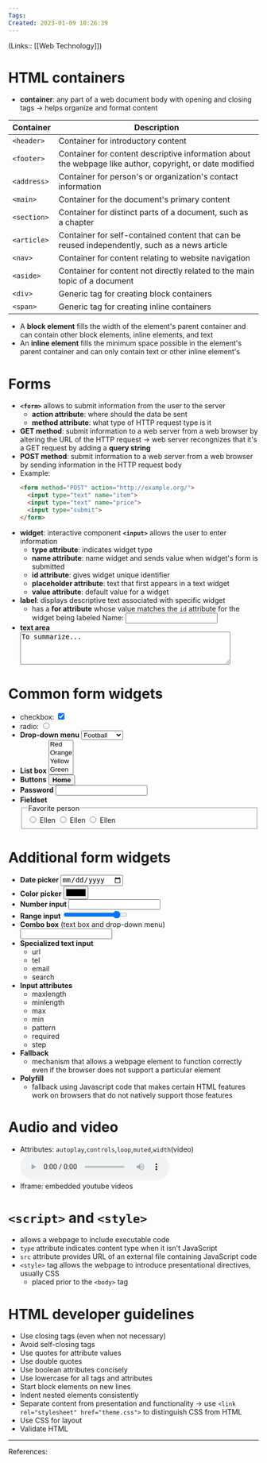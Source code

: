 ```yaml
---
Tags: 
Created: 2023-01-09 10:26:39
---
```

(Links:: [[Web Technology]])
# HTML containers
- **container**: any part of a web document body with opening and closing tags -> helps organize and format content

| Container   | Description                                                                                              |
| ----------- | -------------------------------------------------------------------------------------------------------- |
| `<header>`  | Container for introductory content                                                                       |
| `<footer>`  | Container for content descriptive information about the webpage like author, copyright, or date modified |
| `<address>` | Container for person's or organization's contact information                                             |
| `<main>`    | Container for the document's primary content                                                             |
| `<section>` | Container for distinct parts of a document, such as a chapter                                            |
| `<article>` | Container for self-contained content that can be reused independently, such as a news article            |
| `<nav>`     | Container for content relating to website navigation                                                     |
| `<aside>`   | Container for content not directly related to the main topic of a document                               |
| `<div>`     | Generic tag for creating block containers                                                                |
| `<span>`    | Generic tag for creating inline containers                                                                                                         |
- A **block element** fills the width of the element's parent container and can contain other block elements, inline elements, and text
- An **inline element** fills the minimum space possible in the element's parent container and can only contain text or other inline element's
# Forms
- **`<form>`** allows to submit information from the user to the server
	- **action attribute**: where should the data be sent
	- **method attribute**: what type of HTTP request type is it
- **GET method**: submit information to a web server from a web browser by altering the URL of the HTTP request -> web server recongnizes that it's a GET request by adding a **query string**
- **POST method**: submit information to a web server from a web browser by sending information in the HTTP request body
- Example:
  ```html
  <form method="POST" action="http://example.org/">
    <input type="text" name="item">
    <input type="text" name="price">
    <input type="submit">
  </form>  
  ```
- **widget**: interactive component
  **`<input>`** allows the user to enter information
	- **type attribute**: indicates widget type
	- **name attribute**: name widget and sends value when widget's form is submitted
	- **id attribute**: gives widget unique identifier
	- **placeholder attribute**: text that first appears in a text widget
	- **value attribute**: default value for a widget
- **label**: displays descriptive text associated with specific widget
	- has a **for attribute** whose value matches the `id` attribute for the widget being labeled
	  <label for="name">Name:</label>
	  <input type="text" id="name">
- **text area**
  <textarea name="summary" rows="4" cols="50">To summarize...</textarea>
# Common form widgets
- <label for="box">checkbox: </label><input type="checkbox" id="box" checked> 
- <label for=radio>radio: </label><input type="radio" name="movie" value="ET">
- **Drop-down menu**
  <select name="sport">
    <option value="football">Football</option>
    <option value="baseball">Baseball</option>
    <option value="basketball">Basketball</option>
    <option value="hockey">Hockey</option>
    <option value="soccer">Soccer</option>
  </select>
- **List box**
  <select name="flagcolors" size="4" multiple>
    <option value="red">Red</option>
    <option value="orange">Orange</option>
    <option value="yellow">Yellow</option>
    <option value="green">Green</option>
    <option value="blue">Blue</option>
    <option value="purple">Purple</option>
    <option value="white">White</option>
    <option value="black">Black</option>
  </select>
- **Buttons**
  <button type="button" alt="home"><strong>Home</strong></button> 
- **Password**
  <input type="password" name="secret" size="20" maxlength="10">
- **Fieldset**
  <fieldset>
    <legend>Favorite person</legend>
    <input type="radio" name="person" value="Person 1" id="Person1">
    <label for="Person1">Ellen</label>
    <input type="radio" name="person" value="Person 2" id="Person2">
    <label for="Person2">Ellen</label>
    <input type="radio" name="person" value="Person 3" id="Person3">
    <label for="Person3">Ellen</label>
    </fieldset>
# Additional form widgets
- **Date picker**
  <input type="date" min="01/01/2024">
- **Color picker**
  <input type="color">
- **Number input**
  <input type="number" max="20">
- **Range input**
  <input type="range" value="90" min="20">
- **Combo box** (text box and drop-down menu)
  <input list="Artists"><datalist id="Artists">
    <option value="Pink Floyd">
    <option value="Coldplay">
    <option value="Phil Collins">
  </datalist>
- **Specialized text input**
	- url
	- tel 
	- email 
	- search 
- **Input attributes**
	- maxlength
	- minlength
	- max
	- min
	- pattern
	- required
	- step
- **Fallback**
	- mechanism that allows a webpage element to function correctly even if the browser does not support a particular element
- **Polyfill**
	- fallback using Javascript code that makes certain HTML features work on browsers that do not natively support those features
# Audio and video
- Attributes: `autoplay`,`controls`,`loop`,`muted`,`width`(video)
  <audio controls><source src="https://quicksounds.com/uploads/tracks/1881020439_307941579_1391908515.mp3"></audio>
- Iframe: embedded youtube videos
# `<script>` and `<style>`
- allows a webpage to include executable code
- `type` attribute indicates content type when it isn't JavaScript
- `src` attribute provides URL of an external file containing JavaScript code
- `<style>` tag allows the webpage to introduce presentational directives, usually CSS
	- placed prior to the `<body>` tag
# HTML developer guidelines
- Use closing tags (even when not necessary)
- Avoid self-closing tags
- Use quotes for attribute values
- Use double quotes
- Use boolean attributes concisely
- Use lowercase for all tags and attributes
- Start block elements on new lines
- Indent nested elements consistently
- Separate content from presentation and functionality -> use `<link rel="stylesheet" href="theme.css">` to distinguish CSS from HTML
- Use CSS for layout
- Validate HTML
---
References: